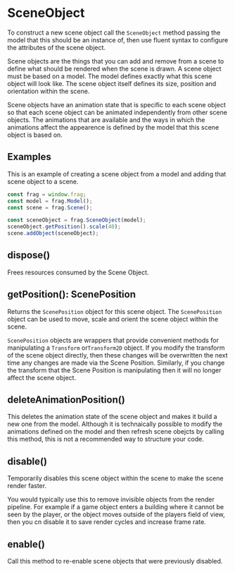# SceneObject
To construct a new scene object call the `SceneObject` method passing the
model that this should be an instance of, then use fluent syntax to configure
 the attributes of the scene object.

Scene objects are the things that you can add and remove from a scene to define
what should be rendered when the scene is drawn. A scene object must be based on
a model. The model defines exactly what this scene object will look like. The
scene object itself defines its size, position and orientation within the scene.

Scene objects have an animation state that is specific to each scene object so that
each scene object can be animated independently from other scene objects. The animations
that are available and the ways in which the animations affect the appearence is
defined by the model that this scene object is based on.

## Examples
This is an example of creating a scene object from a model and adding that scene
object to a scene.

```javascript
const frag = window.frag;
const model = frag.Model();
const scene = frag.Scene();

const sceneObject = frag.SceneObject(model);
sceneObject.getPosition().scale(40);
scene.addObject(sceneObject);
```

## dispose()
Frees resources consumed by the Scene Object.

## getPosition(): ScenePosition
Returns the `ScenePosition` object for this scene object. The `ScenePosition` object
can be used to move, scale and orient the scene object within the scene.

`ScenePosition` objects are wrappers that provide convenient methods for manipulating
a `Transform` or`Transform2D` object. If you modify the transform of the scene object 
directly, then these changes will be overwritten the next time any changes are made via
the Scene Position. Similarly, if you change the transform that the Scene Position is
manipulating then it will no longer affect the scene object.

## deleteAnimationPosition()
This deletes the animation state of the scene object and makes it build a new one from
the model. Although it is technaically possible to modify the animations defined on the
model and then refresh scene obejcts by calling this method, this is not a recommended
way to structure your code.

## disable()
Temporarily disables this scene object within the scene to make the scene render faster.

You would typically use this to remove invisible objects from the render pipeline. For example
if a game object enters a building where it cannot be seen by the player, or the object moves
outside of the players field of view, then you cn disable it to save render cycles and increase
frame rate.

## enable()
Call this method to re-enable scene objects that were previously disabled.

